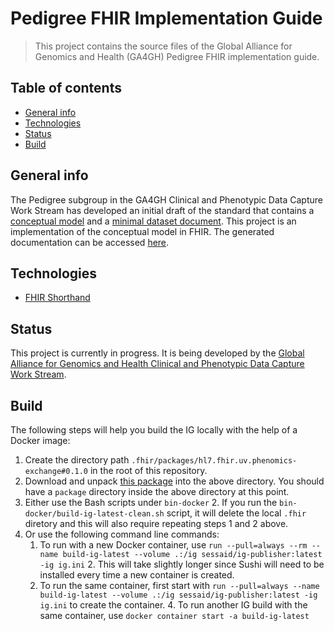 # Pedigree FHIR Implementation Guide
> This project contains the source files of the Global Alliance for Genomics and Health (GA4GH) Pedigree FHIR implementation guide.

## Table of contents
* [General info](#general-info)
* [Technologies](#technologies)
* [Status](#status)
* [Build](#build)

## General info
The Pedigree subgroup in the GA4GH Clinical and Phenotypic Data Capture Work Stream has developed an initial draft of the standard that contains a [conceptual model](https://github.com/GA4GH-Pedigree-Standard/pedigree/blob/master/model.md) and a [minimal dataset document](https://docs.google.com/document/d/1UAtSLBEQ_7ePRLvDPRpoFpiXnl6VQEJXL2eQByEmfGY/edit). This project is an implementation of the conceptual model in FHIR. The generated documentation can be accessed [here](http://purl.org/ga4gh/pedigree-fhir-ig/index.html).

## Technologies
* [FHIR Shorthand](http://hl7.org/fhir/uv/shorthand/)

## Status
This project is currently in progress. It is being developed by the [Global Alliance for Genomics and Health Clinical and Phenotypic Data Capture Work Stream](https://www.ga4gh.org/work_stream/clinical-phenotypic-data-capture-2/).

## Build
The following steps will help you build the IG locally with the help of a Docker image:
1. Create the directory path `.fhir/packages/hl7.fhir.uv.phenomics-exchange#0.1.0` in the root of this repository.
1. Download and unpack [this package](https://build.fhir.org/ig/HL7/phenomics-exchange-ig/package.tgz) into the above directory. You should have a `package` directory inside the above directory at this point.
1. Either use the Bash scripts under `bin-docker`
   2. If you run the `bin-docker/build-ig-latest-clean.sh` script, it will delete the local `.fhir` diretory and this will also require repeating steps 1 and 2 above.
2. Or use the following command line commands:
   1. To run with a new Docker container, use `run --pull=always --rm --name build-ig-latest --volume .:/ig sessaid/ig-publisher:latest -ig ig.ini`
      2. This will take slightly longer since Sushi will need to be installed every time a new container is created.
   3. To run the same container, first start with `run --pull=always --name build-ig-latest --volume .:/ig sessaid/ig-publisher:latest -ig ig.ini` to create the container.
      4. To run another IG build with the same container, use `docker container start -a build-ig-latest`



